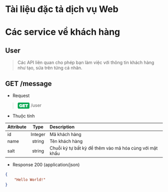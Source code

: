 # **Tài liệu đặc tả dịch vụ Web**
# Các service về khách hàng

## **User**

> Các API liên quan cho phép bạn làm việc với thông tin khách hàng như tạo, sửa trên từng cá nhân.

GET /message
---

+ Request
> <img src="./include/image/btn-get-01.svg" width="38" alt="GET" align="center"> /user

+ Thuộc tính

| Attribute | Type | Description |
| :--- | :----: | :--- |
| id | Integer | Mã khách hàng |
| name | string | Tên khách hàng |
| salt | string | Chuỗi ký tự bất kỳ để thêm vào mã hóa cùng với mật khẩu |


+ Response 200 (application/json)
```json
{
    "Hello World!"
}
```